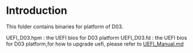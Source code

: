 # Introduction
This folder contains binaries for platform of D03.

UEFI_D03.hpm : the UEFI bios for D03 platform
UEFI_D03.fd  : the UEFI bios for D03 platform,for how to upgrade uefi, please refer to [UEFI_Manual.md](https://github.com/open-estuary/estuary/blob/master/doc/UEFI_Manual.4D03.md)

